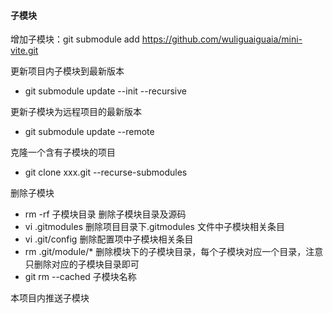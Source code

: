 #### 子模块

增加子模块：git submodule add https://github.com/wuliguaiguaia/mini-vite.git

更新项目内子模块到最新版本

- git submodule update --init --recursive

更新子模块为远程项目的最新版本

- git submodule update --remote

克隆一个含有子模块的项目

- git clone xxx.git --recurse-submodules

删除子模块

- rm -rf 子模块目录 删除子模块目录及源码
- vi .gitmodules 删除项目目录下.gitmodules 文件中子模块相关条目
- vi .git/config 删除配置项中子模块相关条目
- rm .git/module/\* 删除模块下的子模块目录，每个子模块对应一个目录，注意只删除对应的子模块目录即可
- git rm --cached 子模块名称

本项目内推送子模块